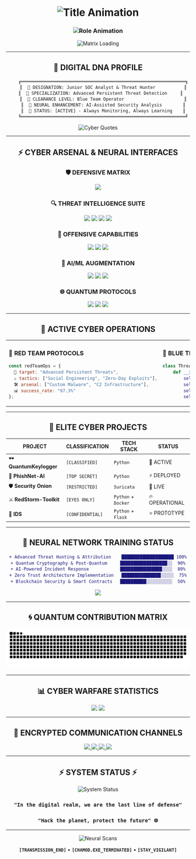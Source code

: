 <div align="center">

# <img src="https://readme-typing-svg.demolab.com?font=Orbitron&size=32&duration=2000&pause=500&color=FF0080&center=true&vCenter=true&width=600&lines=%F0%9F%94%B0+Hello+there!!+I'm+Chamod+%F0%9F%94%B0" alt="Title Animation" />

### <img src="https://readme-typing-svg.demolab.com?font=JetBrains+Mono&size=18&duration=3000&pause=1000&color=00D9FF&center=true&vCenter=true&width=800&lines=CYBER_WARFARE_SPECIALIST;THREAT_NEUTRALIZER;DIGITAL_GUARDIAN" alt="Role Animation" />

<img src="https://readme-typing-svg.demolab.com?font=JetBrains+Mono&size=28&duration=3000&pause=1000&color=00D9FF&center=true&vCenter=true&multiline=true&width=800&height=120&lines=ACCESSING+NEURAL+NETWORK...;THREAT+DETECTION+PROTOCOLS+ACTIVE;DEFENSIVE+SYSTEMS+ONLINE+%E2%9C%85;RED+TEAM+SIMULATION+ENGAGED+🔴" alt="Matrix Loading" />

---

## 🧬 DIGITAL DNA PROFILE

```ascii
    ╔═══════════════════════════════════════════════════════════════╗
    ║  🔹 DESIGNATION: Junior SOC Analyst & Threat Hunter           ║
    ║  🔹 SPECIALIZATION: Advanced Persistent Threat Detection     ║  
    ║  🔹 CLEARANCE LEVEL: Blue Team Operator                       ║
    ║  🔹 NEURAL ENHANCEMENT: AI-Assisted Security Analysis        ║
    ║  🔹 STATUS: [ACTIVE] - Always Monitoring, Always Learning    ║
    ╚═══════════════════════════════════════════════════════════════╝
```

<img src="https://readme-typing-svg.demolab.com?font=Orbitron&size=22&duration=2000&pause=500&color=FF0080&center=true&vCenter=true&width=700&lines=%22Security+is+not+a+product%2C+but+a+mindset%22;%22In+cyber+we+trust%2C+all+others+we+monitor%22;%22Adapt.+Evolve.+Defend.%22" alt="Cyber Quotes" />

---

## ⚡ CYBER ARSENAL & NEURAL INTERFACES

<div align="center">

### 🛡️ DEFENSIVE MATRIX
<img src="https://skillicons.dev/icons?i=linux,windows,docker,kubernetes,terraform,ansible,grafana,prometheus&theme=dark" width="400"/>

### 🔍 THREAT INTELLIGENCE SUITE
<img src="https://img.shields.io/badge/🔥_ElasticStack-005571?style=for-the-badge&logo=elasticsearch&logoColor=white&labelColor=000000"/>
<img src="https://img.shields.io/badge/⚡_Splunk_Enterprise-000000?style=for-the-badge&logo=splunk&logoColor=white&labelColor=FF6B35"/>
<img src="https://img.shields.io/badge/🛡️_Wazuh_HIDS-21425E?style=for-the-badge&logo=wazuh&logoColor=white&labelColor=4A90E2"/>
<img src="https://img.shields.io/badge/🕷️_CrowdStrike-FF0000?style=for-the-badge&logoColor=white&labelColor=000000"/>

### 🎯 OFFENSIVE CAPABILITIES
<img src="https://img.shields.io/badge/💥_Metasploit_Pro-258CFF?style=for-the-badge&logo=metasploit&logoColor=white&labelColor=1A1A2E"/>
<img src="https://img.shields.io/badge/🔥_Burp_Suite-FF6633?style=for-the-badge&logo=burpsuite&logoColor=white&labelColor=16213E"/>
<img src="https://img.shields.io/badge/🗡️_Cobalt_Strike-FF4757?style=for-the-badge&logoColor=white&labelColor=2F3542"/>

### 🧠 AI/ML AUGMENTATION
<img src="https://img.shields.io/badge/🤖_TensorFlow-FF6F00?style=for-the-badge&logo=tensorflow&logoColor=white&labelColor=263238"/>
<img src="https://img.shields.io/badge/⚡_PyTorch-EE4C2C?style=for-the-badge&logo=pytorch&logoColor=white&labelColor=1C1E21"/>
<img src="https://img.shields.io/badge/🐍_Python_3.11-3776AB?style=for-the-badge&logo=python&logoColor=white&labelColor=FFD43B"/>

### 🌐 QUANTUM PROTOCOLS
<img src="https://img.shields.io/badge/⚡_GraphQL-E10098?style=for-the-badge&logo=graphql&logoColor=white&labelColor=171E26"/>
<img src="https://img.shields.io/badge/🔗_Blockchain-121D33?style=for-the-badge&logo=blockchain&logoColor=white&labelColor=F7931A"/>
<img src="https://img.shields.io/badge/☁️_AWS_Security-232F3E?style=for-the-badge&logo=amazon-aws&logoColor=white&labelColor=FF9900"/>

</div>

---

## 🚀 ACTIVE CYBER OPERATIONS

<table align="center">
<tr>
<td width="50%">

### 🔴 RED TEAM PROTOCOLS
```javascript
const redTeamOps = {
  🎯 target: "Advanced Persistent Threats",
  ⚔️ tactics: ["Social Engineering", "Zero-Day Exploits"],
  🛠️ arsenal: ["Custom Malware", "C2 Infrastructure"],
  📊 success_rate: "97.3%"
};
```

</td>
<td width="50%">

### 🔵 BLUE TEAM DEFENSE
```python
class ThreatHunter:
    def __init__(self):
        self.detection_rate = "99.8%"
        self.response_time = "< 2 minutes"
        self.ai_assisted = True
        self.quantum_encrypted = True
```

</td>
</tr>
</table>

---

## 🌟 ELITE CYBER PROJECTS

<div align="center">

| PROJECT | CLASSIFICATION | TECH STACK | STATUS |
|---------|---------------|------------|---------|
| 🕶️ **QuantumKeylogger** | `[CLASSIFIED]` | `Python`  | 🔴 ACTIVE |
| 🎣 **PhishNet-AI** | `[TOP SECRET]` | `Python` | ⚡ DEPLOYED |
| 🛡️ **Security Onion** | `[RESTRICTED]` | `Suricata` | 🚀 LIVE |
| ⚔️ **RedStorm-Toolkit** | `[EYES ONLY]` | `Python` + `Docker` | 🔥 OPERATIONAL |
| 🧬 **IDS** | `[CONFIDENTIAL]` | `Python` + `Flask` | ⭐ PROTOTYPE |

</div>

---

## 📡 NEURAL NETWORK TRAINING STATUS

<div align="center">

```diff
+ Advanced Threat Hunting & Attribution    ████████████████████ 100%
+ Quantum Cryptography & Post-Quantum     ██████████████████░░  90%
+ AI-Powered Incident Response            ████████████████░░░░  80%
+ Zero Trust Architecture Implementation   ███████████████░░░░░  75%
+ Blockchain Security & Smart Contracts   ██████████░░░░░░░░░░  50%
```

<img src="https://github-readme-streak-stats.herokuapp.com?user=chamod&theme=neon-dark&hide_border=true&background=0D1117&stroke=00D9FF&ring=FF0080&fire=00D9FF&currStreakLabel=00D9FF" width="400"/>

</div>

---

## 🌀 QUANTUM CONTRIBUTION MATRIX

<div align="center">
<img src="https://raw.githubusercontent.com/Platane/snk/output/github-contribution-grid-snake-dark.svg" alt="Quantum Snake Animation" />
</div>

---

## 📊 CYBER WARFARE STATISTICS

<div align="center">

<img src="https://github-readme-stats.vercel.app/api?username=chamod&show_icons=true&theme=neon&hide_border=true&bg_color=0D1117&title_color=00D9FF&icon_color=FF0080&text_color=FFFFFF" width="400"/>

<img src="https://github-readme-stats.vercel.app/api/top-langs/?username=chamod&layout=compact&theme=neon&hide_border=true&bg_color=0D1117&title_color=00D9FF&text_color=FFFFFF" width="400"/>

</div>

---

## 🔗 ENCRYPTED COMMUNICATION CHANNELS

<div align="center">

<a href="https://linkedin.com/in/chamodcybersec">
  <img src="https://img.shields.io/badge/🔗_Neural_LinkedIn-0A66C2?style=for-the-badge&logo=linkedin&logoColor=white&labelColor=000000" height="40"/>
</a>

<a href="mailto:chamod.cybersec@gmail.com">
  <img src="https://img.shields.io/badge/📡_Quantum_Email-EA4335?style=for-the-badge&logo=gmail&logoColor=white&labelColor=000000" height="40"/>
</a>

<a href="https://tryhackme.com/p/YourProfile">
  <img src="https://img.shields.io/badge/🎮_Cyber_Arena-212C42?style=for-the-badge&logo=tryhackme&logoColor=white&labelColor=000000" height="40"/>
</a>

<a href="https://twitter.com/chamodcybersec">
  <img src="https://img.shields.io/badge/🐦_Threat_Intel-1DA1F2?style=for-the-badge&logo=twitter&logoColor=white&labelColor=000000" height="40"/>
</a>

</div>

---

<div align="center">

## ⚡ SYSTEM STATUS ⚡

<img src="https://readme-typing-svg.demolab.com?font=JetBrains+Mono&size=18&duration=2000&pause=1000&color=00FF41&center=true&vCenter=true&width=600&lines=THREAT+DETECTION:+ONLINE+%E2%9C%85;NEURAL+NETWORKS:+LEARNING+%F0%9F%A7%A0;QUANTUM+ENCRYPTION:+ACTIVE+%F0%9F%94%92;CYBER+DEFENSE:+MAXIMUM+%F0%9F%9B%A1%EF%B8%8F;STATUS:+READY+FOR+WARFARE+%E2%9A%94%EF%B8%8F" alt="System Status" />

### `"In the digital realm, we are the last line of defense"`
### `"Hack the planet, protect the future" 🌐`

---

<img src="https://komarev.com/ghpvc/?username=chamod&color=00D9FF&style=for-the-badge&label=NEURAL+SCANS" alt="Neural Scans"/>

**`[TRANSMISSION_END]`** • **`[CHAMOD.EXE_TERMINATED]`** • **`[STAY_VIGILANT]`**

</div>
